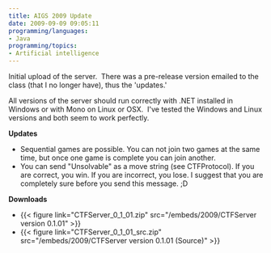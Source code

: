 ```yaml
---
title: AIGS 2009 Update
date: 2009-09-09 09:05:11
programming/languages:
- Java
programming/topics:
- Artificial intelligence
---
```

Initial upload of the server.  There was a pre-release version emailed to the class (that I no longer have), thus the 'updates.'

All versions of the server should run correctly with .NET installed in Windows or with Mono on Linux or OSX.  I've tested the Windows and Linux versions and both seem to work perfectly.

**Updates**

* Sequential games are possible. You can not join two games at the same time, but once one game is complete you can join another.
* You can send "Unsolvable" as a move string (see CTFProtocol). If you are correct, you win. If you are incorrect, you lose. I suggest that you are completely sure before you send this message. ;D


<!--more-->

**Downloads**

* {{< figure link="CTFServer_0_1_01.zip" src="/embeds/2009/CTFServer version 0.1.01" >}}
* {{< figure link="CTFServer_0_1_01_src.zip" src="/embeds/2009/CTFServer version 0.1.01 (Source)" >}}


